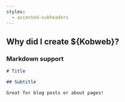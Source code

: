 ```yaml
---
styles:
  - accented-subheaders
---
```


## Why did I create ${Kobweb}?

### Markdown support

```markdown
# Title

## Subtitle

Great for blog posts or about pages!
```
